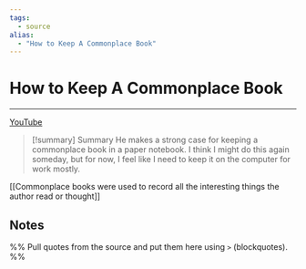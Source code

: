 ```yaml
---
tags:
  - source
alias:
  - "How to Keep A Commonplace Book"
---
```

# How to Keep A Commonplace Book

---

[YouTube](https://www.youtube.com/watch?v=NPqjgN-pNDw)

> [!summary] Summary
> He makes a strong case for keeping a commonplace book in a paper notebook. I think I might do this again someday, but for now, I feel like I need to keep it on the computer for work mostly.

[[Commonplace books were used to record all the interesting things the author read or thought]]

## Notes
%% Pull quotes from the source and put them here using `>` (blockquotes). %%